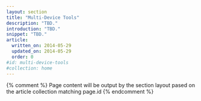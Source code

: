 ```yaml
---
layout: section
title: "Multi-Device Tools"
description: "TBD."
introduction: "TBD."
snippet: "TBD."
article:
  written_on: 2014-05-29
  updated_on: 2014-05-29
  order: 0
#id: multi-device-tools
#collection: home
---
```


{% comment %}
Page content will be output by the section layout pased on the article collection matching page.id
{% endcomment %}
